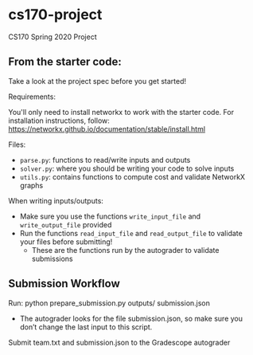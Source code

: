 # cs170-project

CS170 Spring 2020 Project

## From the starter code: 
Take a look at the project spec before you get started!

Requirements:

You'll only need to install networkx to work with the starter code. For installation instructions, follow: https://networkx.github.io/documentation/stable/install.html

Files:
- `parse.py`: functions to read/write inputs and outputs
- `solver.py`: where you should be writing your code to solve inputs
- `utils.py`: contains functions to compute cost and validate NetworkX graphs

When writing inputs/outputs:
- Make sure you use the functions `write_input_file` and `write_output_file` provided
- Run the functions `read_input_file` and `read_output_file` to validate your files before submitting!
  - These are the functions run by the autograder to validate submissions

## Submission Workflow
Run: python prepare_submission.py outputs/ submission.json
- The autograder looks for the file submission.json, so make sure you don’t change the last input to this script.

Submit team.txt and submission.json to the Gradescope autograder

